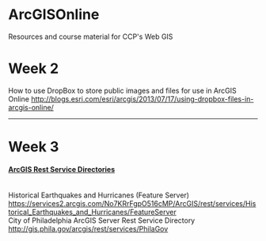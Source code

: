 # ArcGISOnline
Resources and course material for CCP's Web GIS<br>
<H1>Week 2</H1>
How to use DropBox to store public images and files for use in ArcGIS Online
<a href="http://blogs.esri.com/esri/arcgis/2013/07/17/using-dropbox-files-in-arcgis-online/" target="_blank"> http://blogs.esri.com/esri/arcgis/2013/07/17/using-dropbox-files-in-arcgis-online/</a>
<hr>
<H1>Week 3</H1>
<h4 style="text-decoration: underline;">ArcGIS Rest Service Directories</h4><br>
Historical Earthquakes and Hurricanes (Feature Server)
<a href="https://services2.arcgis.com/No7KRrFgpO516cMP/ArcGIS/rest/services/Historical_Earthquakes_and_Hurricanes/FeatureServer" target="_new"> https://services2.arcgis.com/No7KRrFgpO516cMP/ArcGIS/rest/services/Historical_Earthquakes_and_Hurricanes/FeatureServer</a><br>
City of Philadelphia ArcGIS Server Rest Service Directory
<a href="http://gis.phila.gov/arcgis/rest/services/PhilaGov" target="_new"> http://gis.phila.gov/arcgis/rest/services/PhilaGov</a>
